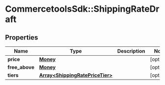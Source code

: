 # CommercetoolsSdk::ShippingRateDraft

## Properties
Name | Type | Description | Notes
------------ | ------------- | ------------- | -------------
**price** | [**Money**](Money.md) |  | [optional] 
**free_above** | [**Money**](Money.md) |  | [optional] 
**tiers** | [**Array&lt;ShippingRatePriceTier&gt;**](ShippingRatePriceTier.md) |  | [optional] 

